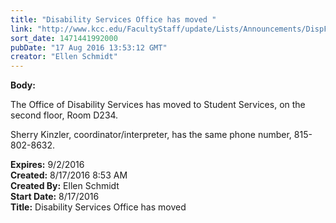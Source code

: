 ```yaml
---
title: "Disability Services Office has moved "
link: "http://www.kcc.edu/FacultyStaff/update/Lists/Announcements/DispForm.aspx?ID=2269"
sort_date: 1471441992000
pubDate: "17 Aug 2016 13:53:12 GMT"
creator: "Ellen Schmidt"
---
```


<div><b>Body:</b> <div class="ExternalClassDEBC6202871F4C84A9E33BD3ED6091BB"><p>​The Office of Disability Services has moved to Student Services, on the second floor, Room D234.</p>
<p>Sherry Kinzler, coordinator/interpreter, has the same phone number, 815-802-8632.</p></div></div>
<div><b>Expires:</b> 9/2/2016</div>
<div><b>Created:</b> 8/17/2016 8:53 AM</div>
<div><b>Created By:</b> Ellen Schmidt</div>
<div><b>Start Date:</b> 8/17/2016</div>
<div><b>Title:</b> Disability Services Office has moved </div>
